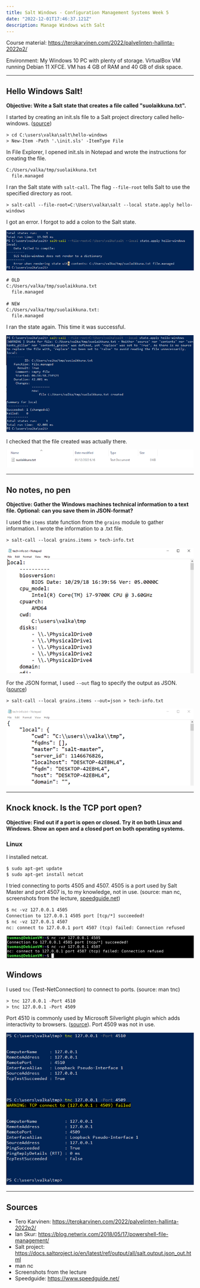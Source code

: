 ```yaml
---
title: Salt Windows - Configuration Management Systems Week 5
date: "2022-12-01T17:46:37.121Z"
description: Manage Windows with Salt
---
```


Course material: https://terokarvinen.com/2022/palvelinten-hallinta-2022p2/

Environment: My Windows 10 PC with plenty of storage. VirtualBox VM running Debian 11 XFCE. VM has 4 GB of RAM and 40 GB of disk space.

---

## Hello Windows Salt!

**Objective: Write a Salt state that creates a file called "suolaikkuna.txt".**

I started by creating an init.sls file to a Salt project directory called hello-windows. ([source](https://blog.netwrix.com/2018/05/17/powershell-file-management/))

    > cd C:\users\valka\salt\hello-windows
    > New-Item -Path '.\init.sls' -ItemType File

In File Explorer, I opened init.sls in Notepad and wrote the instructions for creating the file.

```
C:/Users/valka/tmp/suolaikkuna.txt
  file.managed
```

I ran the Salt state with `salt-call`. The flag `--file-root` tells Salt to use the specified directory as root.

    > salt-call --file-root=C:\Users\valka\salt --local state.apply hello-windows

I got an error. I forgot to add a colon to the Salt state.

![error message](hello-error.PNG)

```
# OLD
C:/Users/valka/tmp/suolaikkuna.txt
  file.managed

# NEW
C:/Users/valka/tmp/suolaikkuna.txt:
  file.managed
```

I ran the state again. This time it was successful.

![success](hello-success.PNG)

I checked that the file created was actually there.

![file](hello-file.PNG)

---

## No notes, no pen

**Objective: Gather the Windows machines technical information to a text file. Optional: can you save them in JSON-format?**

I used the `items` state function from the `grains` module to gather information. I wrote the information to a .txt file.

    > salt-call --local grains.items > tech-info.txt

![technical information](tech-info.PNG)

For the JSON format, I used `--out` flag to specify the output as JSON. ([source](https://docs.saltproject.io/en/latest/ref/output/all/salt.output.json_out.html))

    > salt-call --local grains.items --out=json > tech-info.txt

![json info](json-info.PNG)

---

## Knock knock. Is the TCP port open?

**Objective: Find out if a port is open or closed. Try it on both Linux and Windows. Show an open and a closed port on both operating systems.**

### Linux

I installed netcat.

    $ sudo apt-get update
    $ sudo apt-get install netcat

I tried connecting to ports 4505 and 4507. 4505 is a port used by Salt Master and port 4507 is, to my knowledge, not in use. (source: man nc, screenshots from the lecture, [speedguide.net](https://www.speedguide.net/port.php?port=4505))

    $ nc -vz 127.0.0.1 4505
    Connection to 127.0.0.1 4505 port [tcp/*] succeeded!
    $ nc -vz 127.0.0.1 4507
    nc: connect to 127.0.0.1 port 4507 (tcp) failed: Connection refused

![netcat output](netcat-ports.PNG)

## Windows

I used `tnc` (Test-NetConnection) to connect to ports. (source: man tnc)

    > tnc 127.0.0.1 -Port 4510
    > tnc 127.0.0.1 -Port 4509

Port 4510 is commonly used by Microsoft Silverlight plugin which adds interactivity to browsers. ([source](https://www.speedguide.net/port.php?port=4510)). Port 4509 was not in use.

![tnc ports](tnc-ports.PNG)

---

## Sources

- Tero Karvinen: https://terokarvinen.com/2022/palvelinten-hallinta-2022p2/
- Ian Skur: https://blog.netwrix.com/2018/05/17/powershell-file-management/
- Salt project: https://docs.saltproject.io/en/latest/ref/output/all/salt.output.json_out.html
- man nc
- Screenshots from the lecture
- Speedguide: https://www.speedguide.net/